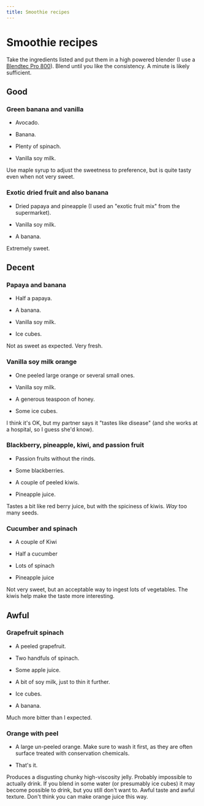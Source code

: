 ```yaml
---
title: Smoothie recipes
---
```


# Smoothie recipes

Take the ingredients listed and put them in a high powered blender (I
use a [Blendtec Pro
800](https://www.blendtec.com/products/professional-800)).  Blend
until you like the consistency.  A minute is likely sufficient.

## Good

### Green banana and vanilla

* Avocado.

* Banana.

* Plenty of spinach.

* Vanilla soy milk.

Use maple syrup to adjust the sweetness to preference, but is quite
tasty even when not very sweet.

### Exotic dried fruit and also banana

* Dried papaya and pineapple (I used an "exotic fruit mix" from the supermarket).

* Vanilla soy milk.

* A banana.

Extremely sweet.

## Decent

### Papaya and banana

* Half a papaya.

* A banana.

* Vanilla soy milk.

* Ice cubes.

Not as sweet as expected.  Very fresh.

### Vanilla soy milk orange

* One peeled large orange or several small ones.

* Vanilla soy milk.

* A generous teaspoon of honey.

* Some ice cubes.

I think it's OK, but my partner says it "tastes like disease" (and she
works at a hospital, so I guess she'd know).

### Blackberry, pineapple, kiwi, and passion fruit

* Passion fruits without the rinds.

* Some blackberries.

* A couple of peeled kiwis.

* Pineapple juice.

Tastes a bit like red berry juice, but with the spiciness of kiwis.
*Way* too many seeds.

### Cucumber and spinach

* A couple of Kiwi

* Half a cucumber

* Lots of spinach

* Pineapple juice

Not very sweet, but an acceptable way to ingest lots of vegetables.
The kiwis help make the taste more interesting.

## Awful

### Grapefruit spinach

* A peeled grapefruit.

* Two handfuls of spinach.

* Some apple juice.

* A bit of soy milk, just to thin it further.

* Ice cubes.

* A banana.

Much more bitter than I expected.

### Orange with peel

* A large un-peeled orange.  Make sure to wash it first, as they are
  often surface treated with conservation chemicals.

* That's it.

Produces a disgusting chunky high-viscosity jelly.  Probably
impossible to actually drink.  If you blend in some water (or
presumably ice cubes) it may become possible to drink, but you still
don't want to.  Awful taste and awful texture.  Don't think you can
make orange juice this way.
